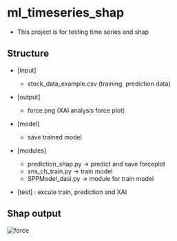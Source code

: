 # ml_timeseries_shap
- This project is for testing time series and shap
## Structure
- [input]
  - stock_data_example.csv (training, prediction data)
  
- [output]
  - force.png (XAI analysis force plot)
  
- [model] 
  - save trained model

- [modules]
  - prediction_shap.py -> predict and save forceplot 
  - sns_ch_train.py -> train model
  - SPPModel_dasi.py -> module for train model

- [test] : excute train, prediction and XAI

## Shap output
![force](https://user-images.githubusercontent.com/43153661/169966279-76eac40d-e7cf-494e-938c-cbac3d4f9151.png)